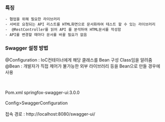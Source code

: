 ### 특징  
	- 협업을 위해 필요한 라이브러리
	- 서버로 요청되는 API 리스트를 HTML화면으로 문서화하여 테스트 할 수 있는 라이브러리
	-  @RestController를 읽어 API 를 분석하여 HTML문서를 작성함
	- API를 변경할 때마다 문서를 바꿀 필요가 없음


### Swagger 설정 방법  
@Configuration : IoC컨테이너에게 해당 클래스를 Bean 구성 Class임을 알려줌  
@Bean : 개발자가 직접 제어가 불가능한 외부 라이브러리 등을 Bean으로 만들 경우에 사용  

<br></br>
Pom.xml
springfox-swagger-ui:3.0.0
<br></br>
Config>SwaggerConfiguration
<br></br>
접속 경로 : http://localhost:8080/swagger-ui/

